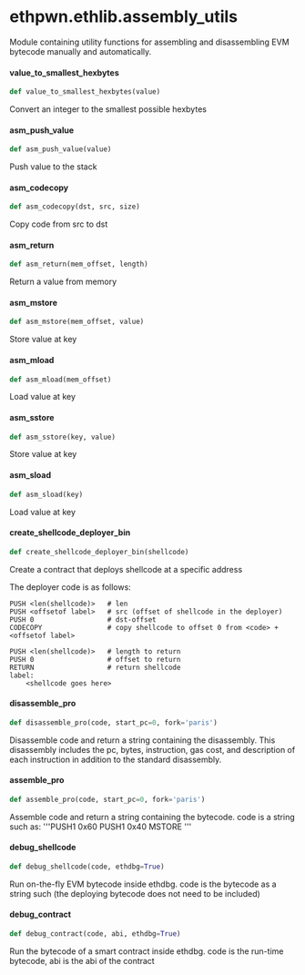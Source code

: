 <a id="ethpwn.ethlib.assembly_utils"></a>

# ethpwn.ethlib.assembly\_utils

Module containing utility functions for assembling and disassembling EVM bytecode manually
and automatically.

<a id="ethpwn.ethlib.assembly_utils.value_to_smallest_hexbytes"></a>

#### value\_to\_smallest\_hexbytes

```python
def value_to_smallest_hexbytes(value)
```

Convert an integer to the smallest possible hexbytes

<a id="ethpwn.ethlib.assembly_utils.asm_push_value"></a>

#### asm\_push\_value

```python
def asm_push_value(value)
```

Push value to the stack

<a id="ethpwn.ethlib.assembly_utils.asm_codecopy"></a>

#### asm\_codecopy

```python
def asm_codecopy(dst, src, size)
```

Copy code from src to dst

<a id="ethpwn.ethlib.assembly_utils.asm_return"></a>

#### asm\_return

```python
def asm_return(mem_offset, length)
```

Return a value from memory

<a id="ethpwn.ethlib.assembly_utils.asm_mstore"></a>

#### asm\_mstore

```python
def asm_mstore(mem_offset, value)
```

Store value at key

<a id="ethpwn.ethlib.assembly_utils.asm_mload"></a>

#### asm\_mload

```python
def asm_mload(mem_offset)
```

Load value at key

<a id="ethpwn.ethlib.assembly_utils.asm_sstore"></a>

#### asm\_sstore

```python
def asm_sstore(key, value)
```

Store value at key

<a id="ethpwn.ethlib.assembly_utils.asm_sload"></a>

#### asm\_sload

```python
def asm_sload(key)
```

Load value at key

<a id="ethpwn.ethlib.assembly_utils.create_shellcode_deployer_bin"></a>

#### create\_shellcode\_deployer\_bin

```python
def create_shellcode_deployer_bin(shellcode)
```

Create a contract that deploys shellcode at a specific address

The deployer code is as follows:
```
PUSH <len(shellcode)>   # len
PUSH <offsetof label>   # src (offset of shellcode in the deployer)
PUSH 0                  # dst-offset
CODECOPY                # copy shellcode to offset 0 from <code> + <offsetof label>

PUSH <len(shellcode)>   # length to return
PUSH 0                  # offset to return
RETURN                  # return shellcode
label:
    <shellcode goes here>
```

<a id="ethpwn.ethlib.assembly_utils.disassemble_pro"></a>

#### disassemble\_pro

```python
def disassemble_pro(code, start_pc=0, fork='paris')
```

Disassemble code and return a string containing the disassembly. This disassembly includes the
pc, bytes, instruction, gas cost, and description of each instruction in addition to the
standard disassembly.

<a id="ethpwn.ethlib.assembly_utils.assemble_pro"></a>

#### assemble\_pro

```python
def assemble_pro(code, start_pc=0, fork='paris')
```

Assemble code and return a string containing the bytecode.
code is a string such as:
    '''PUSH1 0x60
         PUSH1 0x40
         MSTORE
     '''

<a id="ethpwn.ethlib.assembly_utils.debug_shellcode"></a>

#### debug\_shellcode

```python
def debug_shellcode(code, ethdbg=True)
```

Run on-the-fly EVM bytecode inside ethdbg.
code is the bytecode as a string such (the deploying bytecode does not need to be included)

<a id="ethpwn.ethlib.assembly_utils.debug_contract"></a>

#### debug\_contract

```python
def debug_contract(code, abi, ethdbg=True)
```

Run the bytecode of a smart contract inside ethdbg.
code is the run-time bytecode, abi is the abi of the contract

